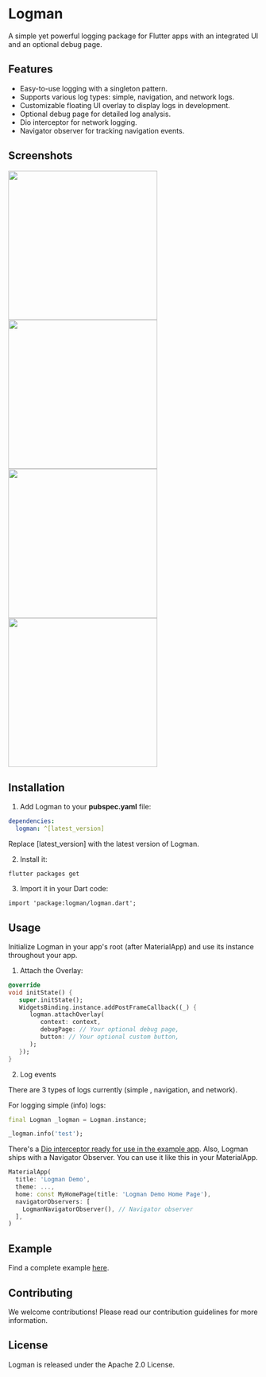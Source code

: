 # Logman

A simple yet powerful logging package for Flutter apps with an integrated UI and an optional debug page.

## Features

- Easy-to-use logging with a singleton pattern.
- Supports various log types: simple, navigation, and network logs.
- Customizable floating UI overlay to display logs in development.
- Optional debug page for detailed log analysis.
- Dio interceptor for network logging.
- Navigator observer for tracking navigation events.


## Screenshots

<img src="https://raw.githubusercontent.com/Sorcel-Tech/logman.dart/main/doc/screenshots/1.png" width="300"> <img src="https://raw.githubusercontent.com/Sorcel-Tech/logman.dart/main/doc/screenshots/2.png" width="300"> 
<img src="https://raw.githubusercontent.com/Sorcel-Tech/logman.dart/main/doc/screenshots/3.png" width="300"> <img src="https://raw.githubusercontent.com/Sorcel-Tech/logman.dart/main/doc/screenshots/4.png" width="300"> 


## Installation

1. Add Logman to your **pubspec.yaml** file:

```yaml
dependencies:
  logman: ^[latest_version]
```
Replace [latest_version] with the latest version of Logman.

2. Install it:

```
flutter packages get
```

3. Import it in your Dart code:

```
import 'package:logman/logman.dart';
```
## Usage
Initialize Logman in your app's root (after MaterialApp) and use its instance throughout your app.

1. Attach the Overlay:
    
```dart
@override
void initState() {
   super.initState();
   WidgetsBinding.instance.addPostFrameCallback((_) {
      logman.attachOverlay(
         context: context,
         debugPage: // Your optional debug page,
         button: // Your optional custom button,
      );
   });
}
```

2. Log events

There are 3 types of logs currently (simple , navigation, and network).

For logging simple (info) logs:

```dart
final Logman _logman = Logman.instance;

_logman.info('test');
```

There's a [Dio interceptor ready for use in the example app](https://github.com/Sorcel-Tech/logman.dart/blob/main/example/lib/logman_dio_interceptor.dart).
Also, Logman ships with a Navigator Observer. You can use it like this in your MaterialApp.

```dart
MaterialApp(
  title: 'Logman Demo',
  theme: ...,
  home: const MyHomePage(title: 'Logman Demo Home Page'),
  navigatorObservers: [
    LogmanNavigatorObserver(), // Navigator observer
  ],
)
```

## Example
Find a complete example [here](https://github.com/Sorcel-Tech/logman.dart/blob/main/example/lib/main.dart). 

## Contributing
We welcome contributions! Please read our contribution guidelines for more information.

## License
Logman is released under the Apache 2.0 License.
